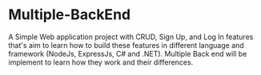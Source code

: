 # Multiple-BackEnd
A Simple Web application project with CRUD, Sign Up, and Log In features that's aim to learn how to build these features in different language and framework (NodeJs, ExpressJs, C# and .NET). Multiple Back end will be implement to learn how they work and their differences.

